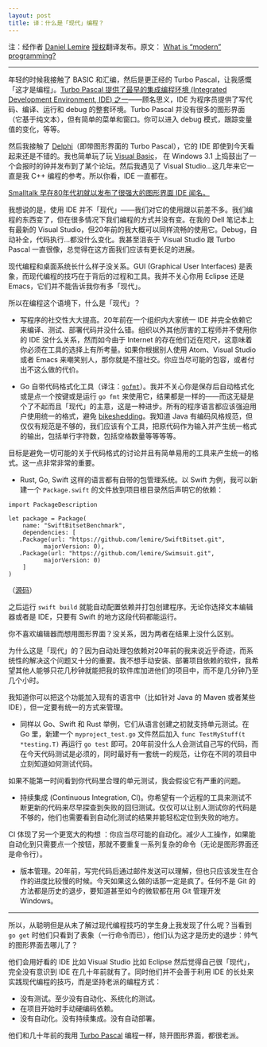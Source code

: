 ```yaml
---
layout: post
title: 译：什么是「现代」编程？
---
```


注：经作者 [Daniel Lemire](https://lemire.me/en/) [授权](https://lemire.me/blog/2017/07/15/what-is-modern-programming/#comment-285759)翻译发布。原文： [What is “modern” programming?](https://lemire.me/blog/2017/07/15/what-is-modern-programming/)

******

年轻的时候我接触了 BASIC 和汇编，然后是更正经的 Turbo Pascal，让我感慨「这才是编程」。[Turbo Pascal 提供了最早的集成编程环境 (Integrated Development Environment, IDE) 之一](https://photos.app.goo.gl/WcxNIutwtWmFTdzL2)——顾名思义，IDE 为程序员提供了写代码、编译、运行和 debug 的整套环境。Turbo Pascal 并没有很多的图形界面（它基于纯文本），但有简单的菜单和窗口。你可以进入 debug 模式，跟踪变量值的变化，等等。

然后我接触了 [Delphi](https://photos.app.goo.gl/QnCWPHDcp4Drzev12)（即带图形界面的 Turbo Pascal），它的 IDE 即使到今天看起来还是不错的。我也简单玩了玩 [Visual Basic](https://www.youtube.com/watch?v=TgIrzFqGIKM)， 在 Windows 3.1 上捣鼓出了一个会报时的钟并发布到了某个论坛。然后我遇见了 Visual Studio...这几年来它一直是我 C++ 编程的参考。所以你看，IDE 一直都在。

[Smalltalk 早在80年代初就以发布了很强大的图形界面 IDE 闻名。](https://www.youtube.com/watch?v=e0LfndNxqZg)

我想说的是，使用 IDE 并不「现代」——我们对它的使用跟以前差不多。我们编程的东西变了，但在很多情况下我们编程的方式并没有变。在我的 Dell 笔记本上有最新的 Visual Studio，但20年前的我大概可以同样流畅的使用它。Debug，自动补全，代码执行...都没什么变化。我甚至沮丧于 Visual Studio 跟 Turbo Pascal 一直很像，总觉得在这方面我们应该有更长足的进展。

现代编程和桌面系统长什么样子没关系。GUI (Graphical User Interfaces) 是表象，而现代编程的技巧在于背后的过程和工具。我并不关心你用 Eclipse 还是 Emacs，它们并不能告诉我你有多「现代」。

所以在编程这个语境下，什么是「现代」？

- 写程序的社交性大大提高。20年前在一个组织内大家统一 IDE 并完全依赖它来编译、测试、部署代码并没什么错。组织以外其他厉害的工程师并不使用你的 IDE 没什么关系，然而如今由于 Internet 的存在他们近在咫尺，这意味着你必须在工具的选择上有所考量。如果你根据别人使用 Atom、Visual Studio 或者 Emacs 来嘲笑别人，那你就是不擅社交。你应当尽可能的包容，或者付出不这么做的代价。

- Go 自带代码格式化工具（译注：[`gofmt`](https://golang.org/cmd/gofmt/)）。我并不关心你是保存后自动格式化或是点一个按键或是运行 `go fmt` 来使用它，结果都是一样的——而这无疑是个了不起而且「现代」的主意，这是一种进步。所有的程序语言都应该强迫用户使用统一的格式，避免 [bikeshedding](https://en.wiktionary.org/wiki/bikeshedding)。我知道 Java 有编码风格规范，但仅仅有规范是不够的，我们应该有个工具，把原代码作为输入并产生统一格式的输出，包括单行字符数，包括空格数量等等等等。

目标是避免一切可能的关于代码格式的讨论并且有简单易用的工具来产生统一的格式。这一点非常非常的重要。

- Rust, Go, Swift 这样的语言都有自带的包管理系统。以 Swift 为例，我可以新建一个 `Package.swift` 的文件放到项目根目录然后声明它的依赖：

```
import PackageDescription

let package = Package(
    name: "SwiftBitsetBenchmark",
    dependencies: [
   .Package(url: "https://github.com/lemire/SwiftBitset.git",  
          majorVersion: 0),
   .Package(url: "https://github.com/lemire/Swimsuit.git",  
          majorVersion: 0)
    ]
)
```

（[源码](https://github.com/lemire/SwiftBitsetBenchmark)）

之后运行 `swift build` 就能自动配置依赖并打包创建程序。无论你选择文本编辑器或者是 IDE，只要有 Swift 的地方这段代码都能运行。

你不喜欢编辑器而想用图形界面？没关系，因为两者在结果上没什么区别。

为什么这是「现代」的？因为自动处理包依赖对20年前的我来说近乎奇迹，而系统性的解决这个问题又十分的重要。我不想手动安装、部署项目依赖的软件，我希望其他人能够只花几秒钟就能把我的软件库加进他们的项目中，而不是几分钟乃至几个小时。

我知道你可以把这个功能加入现有的语言中（比如针对 Java 的 Maven 或者某些 IDE），但一定要有统一的方式来管理。

- 同样以 Go、Swift 和 Rust 举例，它们从语言创建之初就支持单元测试。在 Go 里，新建一个 `myproject_test.go` 文件然后加入 `func TestMyStuff(t *testing.T)` 再运行 `go test` 即可。20年前没什么人会测试自己写的代码，而在今天代码测试是必须的，同时最好有一套统一的规范，让你在不同的项目中立刻知道如何测试代码。

如果不能第一时间看到你代码里合理的单元测试，我会假设它有严重的问题。

- 持续集成 (Continuous Integration, CI)。你希望有一个远程的工具来测试不断更新的代码来尽早探查到失败的回归测试。仅仅可以让别人测试你的代码是不够的，他们也需要看到自动化测试的结果并能轻松定位到失败的地方。

CI 体现了另一个更宽大的构想 ：你应当尽可能的自动化。减少人工操作，如果能自动化到只需要点一个按钮，那就不要重复一系列复杂的命令（无论是图形界面还是命令行）。

- 版本管理。20年前，写完代码后通过邮件发送可以理解，但也只应该发生在合作的进度比较慢的时候。今天如果这么做的话那一定是疯了。任何不是 Git 的方法都是历史的退步，要知道甚至如今的微软都在用 Git 管理开发 Windows。

******

所以，从聪明但是从未了解过现代编程技巧的学生身上我发现了什么呢？当看到 `go get` 时他们只看到了表象（一行命令而已），他们认为这才是历史的退步：帅气的图形界面去哪儿了？

他们会用好看的 IDE 比如 Visual Studio 比如 Eclipse 然后觉得自己很「现代」，完全没有意识到 IDE 在几十年前就有了。同时他们并不会善于利用 IDE 的长处来实践现代编程的技巧，而是坚持老派的编程方式：

- 没有测试。至少没有自动化、系统化的测试。
- 在项目开始时手动硬编码依赖。
- 没有自动化。没有持续集成。没有自动部署。

他们和几十年前的我用 [Turbo Pascal](https://photos.app.goo.gl/WcxNIutwtWmFTdzL2) 编程一样，除开图形界面，都很老派。

